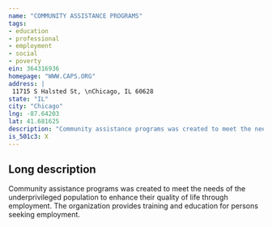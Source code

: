 ```yaml
---
name: "COMMUNITY ASSISTANCE PROGRAMS"
tags:
- education
- professional
- employment
- social
- poverty
ein: 364316936
homepage: "WWW.CAPS.ORG"
address: |
 11715 S Halsted St, \nChicago, IL 60628
state: "IL"
city: "Chicago"
lng: -87.64203
lat: 41.681625
description: "Community assistance programs was created to meet the needs of the underprivileged population to enhance their quality of life through employment. "
is_501c3: X
---
```


## Long description

Community assistance programs was created to meet the needs of the underprivileged population to enhance their quality of life through employment. The organization provides training and education for persons seeking employment. 
